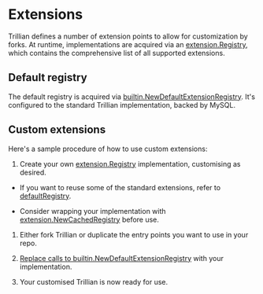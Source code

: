 # Extensions

Trillian defines a number of extension points to allow for customization by
forks. At runtime, implementations are acquired via an [extension.Registry](
https://github.com/google/trillian/blob/master/extension/registry.go), which
contains the comprehensive list of all supported extensions.

## Default registry

The default registry is acquired via [builtin.NewDefaultExtensionRegistry](
https://github.com/google/trillian/blob/master/extension/builtin/default_registry.go).
It's configured to the standard Trillian implementation, backed by MySQL.

## Custom extensions

Here's a sample procedure of how to use custom extensions:

1. Create your own [extension.Registry](
   https://github.com/google/trillian/blob/master/extension/registry.go)
   implementation, customising as desired.

  * If you want to reuse some of the standard extensions, refer to
    [defaultRegistry](https://github.com/google/trillian/blob/master/extension/builtin/default_registry.go).

  * Consider wrapping your implementation with [extension.NewCachedRegistry](
    https://github.com/google/trillian/blob/master/extension/cached_registry.go)
    before use.

1. Either fork Trillian or duplicate the entry points you want to use in your
   repo.

1. [Replace calls to builtin.NewDefaultExtensionRegistry](
   https://github.com/google/trillian/search?utf8=%E2%9C%93&q=%22builtin.NewDefaultExtensionRegistry%28%29%22&type=Code)
   with your implementation.

1. Your customised Trillian is now ready for use.
